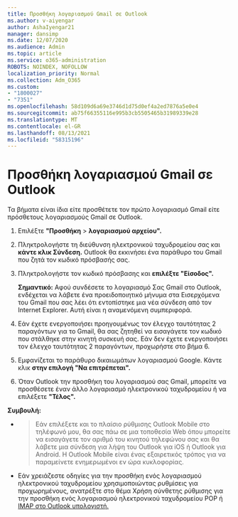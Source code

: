 ```yaml
---
title: Προσθήκη λογαριασμού Gmail σε Outlook
ms.author: v-aiyengar
author: AshaIyengar21
manager: dansimp
ms.date: 12/07/2020
ms.audience: Admin
ms.topic: article
ms.service: o365-administration
ROBOTS: NOINDEX, NOFOLLOW
localization_priority: Normal
ms.collection: Adm_O365
ms.custom:
- "1800027"
- "7351"
ms.openlocfilehash: 58d109d6a69e3746d1d75d0ef4a2ed7876a5e0e4
ms.sourcegitcommit: ab75f66355116e995b3cb5505465b31989339e28
ms.translationtype: MT
ms.contentlocale: el-GR
ms.lasthandoff: 08/13/2021
ms.locfileid: "58315196"
---
```

# <a name="add-a-gmail-account-to-outlook"></a>Προσθήκη λογαριασμού Gmail σε Outlook

Τα βήματα είναι ίδια είτε προσθέτετε τον πρώτο λογαριασμό Gmail είτε πρόσθετους λογαριασμούς Gmail σε Outlook.

1. Επιλέξτε **"Προσθήκη**  >  **λογαριασμού αρχείου".**
1. Πληκτρολογήστε τη διεύθυνση ηλεκτρονικού ταχυδρομείου σας και **κάντε κλικ Σύνδεση.** Outlook θα εκκινήσει ένα παράθυρο του Gmail που ζητά τον κωδικό πρόσβασής σας. 
1. Πληκτρολογήστε τον κωδικό πρόσβασης και **επιλέξτε "Είσοδος".**

    **Σημαντικό:** Αφού συνδέσετε το λογαριασμό Σας Gmail στο Outlook, ενδέχεται να λάβετε ένα προειδοποιητικό μήνυμα στα Εισερχόμενα του Gmail που σας λέει ότι εντοπίστηκε μια νέα σύνδεση από τον Internet Explorer. Αυτή είναι η αναμενόμενη συμπεριφορά.

4. Εάν έχετε ενεργοποιήσει προηγουμένως τον έλεγχο ταυτότητας 2 παραγόντων για το Gmail, θα σας ζητηθεί να εισαγάγετε τον κωδικό που στάλθηκε στην κινητή συσκευή σας. Εάν δεν έχετε ενεργοποιήσει τον έλεγχο ταυτότητας 2 παραγόντων, προχωρήστε στο βήμα 6.
1. Εμφανίζεται το παράθυρο δικαιωμάτων λογαριασμού Google. Κάντε κλικ **στην επιλογή "Να επιτρέπεται".**
1. Όταν Outlook την προσθήκη του λογαριασμού σας Gmail, μπορείτε να προσθέσετε έναν άλλο λογαριασμό ηλεκτρονικού ταχυδρομείου ή να επιλέξετε **"Τέλος".**

**Συμβουλή:**
- > Εάν επιλέξετε και το πλαίσιο ρύθμισης Outlook Mobile στο τηλέφωνό μου, θα σας πάω σε μια τοποθεσία Web όπου μπορείτε να εισαγάγετε τον αριθμό του κινητού τηλεφώνου σας και θα λάβετε μια σύνδεση για λήψη του Outlook για iOS ή Outlook για Android. Η Outlook Mobile είναι ένας εξαιρετικός τρόπος για να παραμείνετε ενημερωμένοι εν ώρα κυκλοφορίας.
- Εάν χρειάζεστε οδηγίες για την προσθήκη ενός λογαριασμού ηλεκτρονικού ταχυδρομείου χρησιμοποιώντας ρυθμίσεις για προχωρημένους, ανατρέξτε στο θέμα Χρήση σύνθετης ρύθμισης για την προσθήκη ενός λογαριασμού ηλεκτρονικού ταχυδρομείου POP ή [IMAP στο Outlook υπολογιστή.](https://support.microsoft.com/office/change-or-update-email-account-settings-in-outlook-for-windows-560a9065-3c3a-4ec5-a24f-cdb9a8d622a2#bkmk_advanced)
